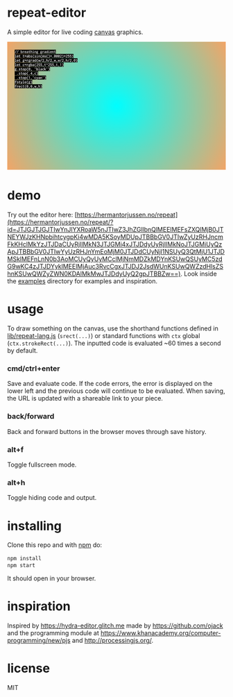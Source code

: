 # repeat-editor

A simple editor for live coding [canvas](https://developer.mozilla.org/en-US/docs/Web/API/CanvasRenderingContext2D) graphics.

![repeat: editor for live coding](examples/screen.png)

# demo

Try out the editor here: [https://hermantorjussen.no/repeat](https://hermantorjussen.no/repeat/?id=JTJGJTJGJTIwYnJlYXRoaW5nJTIwZ3JhZGllbnQlMEElMEFsZXQlMjB0JTNEYWJzKHNpbihtcygpKi4wMDA5KSoyMDUpJTBBbGV0JTIwZyUzRHJncmFkKHclMkYzJTJDaCUyRjIlMkN3JTJGMi4xJTJDdyUyRjIlMkNoJTJGMiUyQzApJTBBbGV0JTIwYyUzRHJnYmEoMjM0JTJDdCUyNjI1NSUyQ3QtMjU1JTJDMSklMEFnLnN0b3AoMCUyQyUyMCclMjNmMDZkMDYnKSUwQSUyMC5zdG9wKC4zJTJDYyklMEElMjAuc3RvcCgxJTJDJ2JsdWUnKSUwQWZzdHlsZShnKSUwQWZyZWN0KDAlMkMwJTJDdyUyQ2gpJTBBZw==). Look inside the [examples](examples) directory for examples and inspiration.

# usage

To draw something on the canvas, use the shorthand functions defined in
[lib/repeat-lang.js](./lib/repeat-lang.js) (`srect(...)`) or standard functions with `ctx` global
 (`ctx.strokeRect(...)`). The inputted code is evaluated ~60 times a second by default. 

### cmd/ctrl+enter
Save and evaluate code. If the code errors, the error is displayed on the lower left and
the previous code will continue to be evaluated. When saving, the URL is updated with a shareable link to your piece.

### back/forward
Back and forward buttons in the browser moves through save history.

### alt+f
Toggle fullscreen mode.

### alt+h
Toggle hiding code and output.

# installing

Clone this repo and with [npm](https://npmjs.com/) do:

```
npm install
npm start
```

It should open in your browser.


# inspiration

Inspired by https://hydra-editor.glitch.me made by https://github.com/ojack
and the programming module at https://www.khanacademy.org/computer-programming/new/pjs
and http://processingjs.org/.

# license

MIT

[1]: https://developer.mozilla.org/en-US/docs/Web/API/CanvasRenderingContext2D

